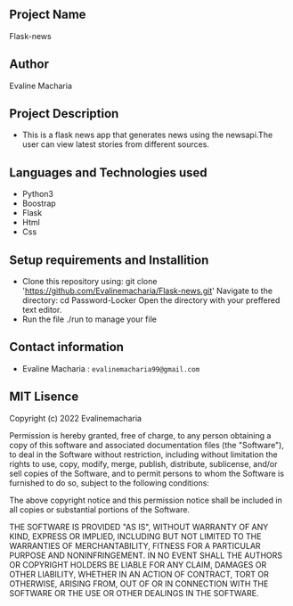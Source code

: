 ## Project Name
Flask-news

## Author

Evaline Macharia

## Project Description

* This is a flask news app that generates news using the newsapi.The user can view latest stories from different sources.

## Languages and Technologies used
* Python3
* Boostrap
* Flask
* Html
* Css

## Setup requirements and Installition
* Clone this repository using: git clone 'https://github.com/Evalinemacharia/Flask-news.git' Navigate to the directory: cd Password-Locker Open the directory with your preffered text editor.
* Run the file ./run to manage your file

## Contact information

+ Evaline Macharia : `evalinemacharia99@gmail.com`

## MIT Lisence 
Copyright (c) 2022 Evalinemacharia

Permission is hereby granted, free of charge, to any person obtaining a copy of this software and associated documentation files (the "Software"), to deal in the Software without restriction, including without limitation the rights to use, copy, modify, merge, publish, distribute, sublicense, and/or sell copies of the Software, and to permit persons to whom the Software is furnished to do so, subject to the following conditions:

The above copyright notice and this permission notice shall be included in all copies or substantial portions of the Software.

THE SOFTWARE IS PROVIDED "AS IS", WITHOUT WARRANTY OF ANY KIND, EXPRESS OR IMPLIED, INCLUDING BUT NOT LIMITED TO THE WARRANTIES OF MERCHANTABILITY, FITNESS FOR A PARTICULAR PURPOSE AND NONINFRINGEMENT. IN NO EVENT SHALL THE AUTHORS OR COPYRIGHT HOLDERS BE LIABLE FOR ANY CLAIM, DAMAGES OR OTHER LIABILITY, WHETHER IN AN ACTION OF CONTRACT, TORT OR OTHERWISE, ARISING FROM, OUT OF OR IN CONNECTION WITH THE SOFTWARE OR THE USE OR OTHER DEALINGS IN THE SOFTWARE.
